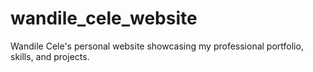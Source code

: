 # wandile_cele_website
Wandile Cele's personal website showcasing my professional portfolio, skills, and projects.
